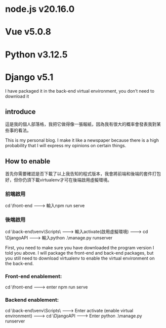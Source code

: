 # node.js v20.16.0
# Vue v5.0.8
# Python v3.12.5
# Django v5.1
I have packaged it in the back-end virtual environment, you don’t need to download it
## introduce
這是我的個人部落格，我把它做得像一張報紙，因為我有很大的概率會發表我對某些事的看法。


This is my personal blog. I make it like a newspaper because there is a high probability that I will express my opinions on certain things.


## How to enable
首先你需要確認是否下載了以上我告知的程式版本，我會將前端和後端的套件打包好，但你仍須下載virtualenv才可在後端啟用虛擬環境。
### 前端啟用
cd \front-end ---> 輸入npm run serve
### 後端啟用
cd \back-end\venv\Scripts\ ---> 輸入activate(啟用虛擬環境) ---> cd \DjangoAPI ---> 輸入python .\manage.py runserver


First, you need to make sure you have downloaded the program version I told you above. I will package the front-end and back-end packages, but you still need to download virtualenv to enable the virtual environment on the back-end.
### Front-end enablement:
cd \front-end ---> enter npm run serve
### Backend enablement:
cd \back-end\venv\Scripts\ ---> Enter activate (enable virtual environment) ---> cd \DjangoAPI ---> Enter python .\manage.py runserver

